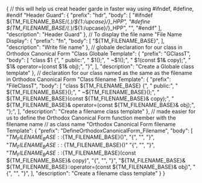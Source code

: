 {
	// this will help us creat header garde in faster way using #ifndef, #define, #endif
	"Header Guard": {
		"prefix": "hdr",
		"body": [
			"#ifndef ${TM_FILENAME_BASE/(.*)/${1:/upcase}/}_HPP",
			"#define ${TM_FILENAME_BASE/(.*)/${1:/upcase}/}_HPP",
			"",
			"#endif"
		],
		"description": "Header Guard"
	},
	// To display the file name
	"File Name Display": {
		"prefix": "fn",
		"body": [
			"${TM_FILENAME_BASE}",
		],
		"description": "Write file name"
	},
	// globale declaration for our class in Orthodox Canonical Form
	"Class Globale Template": {
        "prefix": "GClassT",
        "body": [
            "class $1 {",
			"    public:",
            "    	$1();",
            "    	~$1();",
			"    	$1(const $1& copy);",
			"    	$1& operator=(const $1& obj);",
            "}",
        ],
        "description": "Create a Globale class template"
    },
	// declaration for our class named as the same as the filename in Orthodox Canonical Form
	"Class filename Template": {
        "prefix": "FileClassT",
        "body": [
            "class ${TM_FILENAME_BASE} {",
			"    public:",
            "    	${TM_FILENAME_BASE}();",
            "    	~${TM_FILENAME_BASE}();",
			"    	${TM_FILENAME_BASE}(const ${TM_FILENAME_BASE}& copy);",
			"    	${TM_FILENAME_BASE}& operator=(const ${TM_FILENAME_BASE}& obj);",
            "};",
        ],
        "description": "Create a filename class template"
    },
	// made easier for us to define the Orthodox Canonical Form function member with the filename name
	// as class name
	"Orthodox Canonical Form filename Template": {
        "prefix": "DefineOrthodoxCanonicalForm_Filename",
        "body": [
            "${TM_FILENAME_BASE}::${TM_FILENAME_BASE}()",
			"{",
			"",
			"}",
            "${TM_FILENAME_BASE}::~${TM_FILENAME_BASE}()"
			"{",
			"",
			"}",
			"${TM_FILENAME_BASE}::${TM_FILENAME_BASE}(const ${TM_FILENAME_BASE}& copy)",
			"{",
			"",
			"}",
			"${TM_FILENAME_BASE}& ${TM_FILENAME_BASE}::operator=(const ${TM_FILENAME_BASE}& obj)",
			"{",
			"",
			"}",
        ],
        "description": "Create a filename class template"
    }
}
